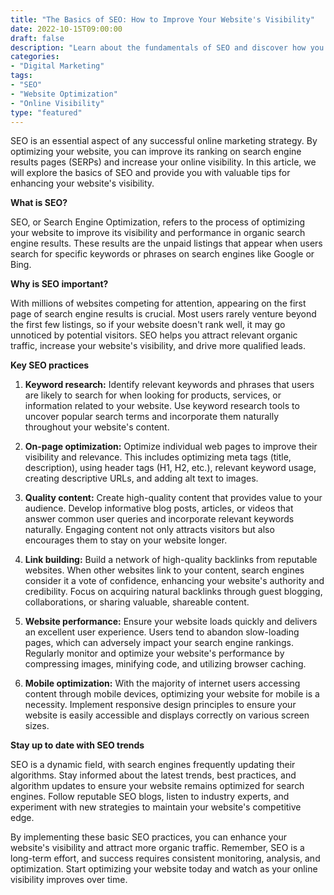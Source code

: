 ```yaml
---
title: "The Basics of SEO: How to Improve Your Website's Visibility"
date: 2022-10-15T09:00:00
draft: false
description: "Learn about the fundamentals of SEO and discover how you can enhance your website's online presence."
categories: 
- "Digital Marketing"
tags: 
- "SEO"
- "Website Optimization"
- "Online Visibility"
type: "featured"
---
```


SEO is an essential aspect of any successful online marketing strategy. By optimizing your website, you can improve its ranking on search engine results pages (SERPs) and increase your online visibility. In this article, we will explore the basics of SEO and provide you with valuable tips for enhancing your website's visibility.

**What is SEO?**

SEO, or Search Engine Optimization, refers to the process of optimizing your website to improve its visibility and performance in organic search engine results. These results are the unpaid listings that appear when users search for specific keywords or phrases on search engines like Google or Bing.

**Why is SEO important?**

With millions of websites competing for attention, appearing on the first page of search engine results is crucial. Most users rarely venture beyond the first few listings, so if your website doesn't rank well, it may go unnoticed by potential visitors. SEO helps you attract relevant organic traffic, increase your website's visibility, and drive more qualified leads.

**Key SEO practices**

1. **Keyword research:** Identify relevant keywords and phrases that users are likely to search for when looking for products, services, or information related to your website. Use keyword research tools to uncover popular search terms and incorporate them naturally throughout your website's content.

2. **On-page optimization:** Optimize individual web pages to improve their visibility and relevance. This includes optimizing meta tags (title, description), using header tags (H1, H2, etc.), relevant keyword usage, creating descriptive URLs, and adding alt text to images.

3. **Quality content:** Create high-quality content that provides value to your audience. Develop informative blog posts, articles, or videos that answer common user queries and incorporate relevant keywords naturally. Engaging content not only attracts visitors but also encourages them to stay on your website longer.

4. **Link building:** Build a network of high-quality backlinks from reputable websites. When other websites link to your content, search engines consider it a vote of confidence, enhancing your website's authority and credibility. Focus on acquiring natural backlinks through guest blogging, collaborations, or sharing valuable, shareable content.

5. **Website performance:** Ensure your website loads quickly and delivers an excellent user experience. Users tend to abandon slow-loading pages, which can adversely impact your search engine rankings. Regularly monitor and optimize your website's performance by compressing images, minifying code, and utilizing browser caching.

6. **Mobile optimization:** With the majority of internet users accessing content through mobile devices, optimizing your website for mobile is a necessity. Implement responsive design principles to ensure your website is easily accessible and displays correctly on various screen sizes.

**Stay up to date with SEO trends**

SEO is a dynamic field, with search engines frequently updating their algorithms. Stay informed about the latest trends, best practices, and algorithm updates to ensure your website remains optimized for search engines. Follow reputable SEO blogs, listen to industry experts, and experiment with new strategies to maintain your website's competitive edge.

By implementing these basic SEO practices, you can enhance your website's visibility and attract more organic traffic. Remember, SEO is a long-term effort, and success requires consistent monitoring, analysis, and optimization. Start optimizing your website today and watch as your online visibility improves over time.
